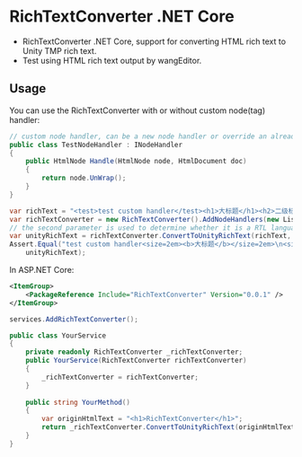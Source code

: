 # RichTextConverter .NET Core

* RichTextConverter .NET Core, support for converting HTML rich text to Unity TMP rich text.
* Test using HTML rich text output by wangEditor.

## Usage

You can use the RichTextConverter with or without custom node(tag) handler:

```csharp
// custom node handler, can be a new node handler or override an already implemented node handler
public class TestNodeHandler : INodeHandler
{
    public HtmlNode Handle(HtmlNode node, HtmlDocument doc)
    {
        return node.UnWrap();
    }
}

var richText = "<test>test custom handler</test><h1>大标题</h1><h2>二级标题</h2><div>换行文本1</div><p><h3 style=\"color: rgb(225, 60, 57)\">换行文本2</h3></p><div><a href=\"www.google.com\"><span style=\"color: rgb(235, 144, 58); background-color: rgb(125, 125, 225);\">谷歌链接</span></a></div><br><h4 style=\"text-align: center\">center</h4><p style=\"text-align: start\">start</p>";
var richTextConverter = new RichTextConverter().AddNodeHandlers(new List<KeyValuePair<string, INodeHandler>>{new("test", new TestNodeHandler())});
// the second parameter is used to determine whether it is a RTL language
var unityRichText = richTextConverter.ConvertToUnityRichText(richText, "zh-CN");
Assert.Equal("test custom handler<size=2em><b>大标题</b></size=2em>\n<size=1.5em><b>二级标题</b></size=1.5em>\n换行文本1\n\n<#e13c39><size=1.2em><b>换行文本2</b></size=1.2em>\n</color><#1677ff><crlink=\"www.google.com\"><#eb903a><mark=#7d7de180>谷歌链接</mark=#7d7de180></color></crlink=\"www.google.com\"></color>\n\n<align=center><size=1em><b>center</b></size=1em>\n</align=center><align=left>start\n</align=left>",
    unityRichText);
```

In ASP.NET Core:

```xml
<ItemGroup>
    <PackageReference Include="RichTextConverter" Version="0.0.1" />
</ItemGroup>
```

```csharp
services.AddRichTextConverter();
```

```csharp
public class YourService
{
    private readonly RichTextConverter _richTextConverter;
    public YourService(RichTextConverter richTextConverter)
    {
        _richTextConverter = richTextConverter;
    }
    
    public string YourMethod()
    {
        var originHtmlText = "<h1>RichTextConverter</h1>";
        return _richTextConverter.ConvertToUnityRichText(originHtmlText, "zh");
    }
}
```